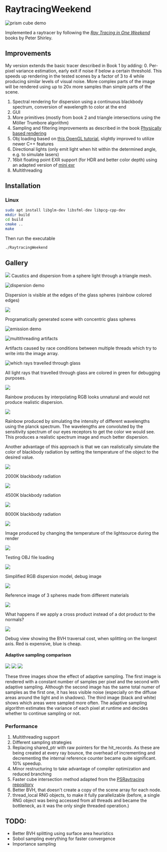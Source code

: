 # RaytracingWeekend
![prism cube demo](Image_Outputs/spectral_planck_dispersion.png)

Implemented a raytracer by following the [_Ray Tracing in One Weekend_](https://raytracing.github.io/books/RayTracingInOneWeekend.html) books by Peter Shirley. 

## Improvements
My version extends the basic tracer described in Book 1 by adding:
0. Per-pixel variance estimation, early exit if noise if below a certain threshold. This speeds up rendering in the tested scenes by a factor of 3 to 4 while producing similar levels of visual noise. More complex parts of the image will be rendered using up to 20x more samples than simple parts of the scene.
1. Spectral rendering for dispersion using a continuous blackbody spectrum, conversion of wavelength to color at the end
2. GUI
3. More primitives (mostly from book 2 and triangle intersections using the Möller Trumbore algorithm)
4. Sampling and filtering improvements as described in the book [Physically based rendering](https://pbr-book.org/3ed-2018/contents)
5. Obj loading based on [this OpenGL tutorial](http://www.opengl-tutorial.org/beginners-tutorials/tutorial-7-model-loading/), slightly improved to utilize newer C++ features
6. Directional lights (only emit light when hit within the determined angle, e.g. to simulate lasers)
7. 16bit floating point EXR support (for HDR and better color depth) using an adapted version of [mini exr](https://github.com/aras-p/miniexr)
8. Multithreading 

## Installation
### Linux
```sh
sudo apt install libglm-dev libsfml-dev libpcg-cpp-dev 
mkdir build
cd build
cmake ..
make
```

Then run the executable 
```sh
./RaytracingWeekend
```

## Gallery

![](Image_Outputs/monkey_caustics.png)
Caustics and dispersion from a sphere light through a triangle mesh.  

![dispersion demo](Image_Outputs/emissive_dispersive.png)

Dispersion is visible at the edges of the glass spheres (rainbow colored edges)

![](Image_Outputs/concentric_spheres.png)

Programatically generated scene with concentric glass spheres

![emission demo](Image_Outputs/only_emissive.png)

![multithreading artifacts](Image_Outputs/cursed_memory.png)

Artifacts caused by race conditions between multiple threads which try to write into the image array.

![which rays travelled through glass](Image_Outputs/debug_efficient_dispersion.png)

All light rays that travelled through glass are colored in green for debugging purposes.


![](Image_Outputs/spectrum_rgb.png)

Rainbow produces by interpolating RGB looks unnatural and would not produce realistic dispersion.

![](Image_Outputs/spectrum_xyz.png) 

Rainbow produced by simulating the intensity of different wavelengths using the planck spectrum. The wavelengths are convoluted by the sensitivity spectrum of our eyes receptors to get the color we would see. This produces a realistic spectrum image and much better dispersion. 

Another advantage of this approach is that we can realistically simulate the color of blackbody radiation by setting the temperature of the object to the desired value.

![](Image_Outputs/planck_2000K.png)

2000K blackbody radiation

![](Image_Outputs/planck_4500K.png)

4500K blackbody radiation

![](Image_Outputs/planck_8000K.png)

8000K blackbody radiation

![](Image_Outputs/temperature_gradient.png)

Image produced by changing the temperature of the lightsource during the render

![](Image_Outputs/obj_susan_test_inverted.png)

Testing OBJ file loading 

![](Image_Outputs/dispersion_rgb.png)

Simplified RGB dispersion model, debug image

![](Image_Outputs/metal_and_diffuse.png)

Reference image of 3 spheres made from different materials

![](Image_Outputs/metal_and_diffuse_cross.png)

What happens if we apply a cross product instead of a dot product to the normals?

![](Image_Outputs/bvh_traversal_cost.png)

Debug view showing the BVH traversal cost, when splitting on the longest axis. Red is expensive, blue is cheap.

#### Adaptive sampling comparison
![](Image_Outputs/sameTimeAdaptive.png)
![](Image_Outputs/1000adaptive.png)
![](Image_Outputs/samplecounts200.png)

These three images show the effect of adaptive sampling. The first image is rendered with a constant number of samples per pixel and the second with adaptive sampling. Although the second image has the same total numer of samples as the first one, it has less visible noise (especially on the diffuse areas around the light and in shadows). The third image (black and white) shows which areas were sampled more often. The adaptive sampling algorithm estimates the variance of each pixel at runtime and decides whether to continue sampling or not.


### Performance
1. Multithreading support
2. Different sampling strategies
3. Replacing shared_ptr with raw pointers for the hit_records. As these are being created at every ray bounce, the overhead of incrementing and decrementing the internal reference counter became quite significant. 10% speedup.
4. Minor restructuring to take advantage of compiler optimization and reduced branching 
5. Faster cube intersection method adapted from the [PSRaytracing repository](https://github.com/define-private-public/PSRayTracing)
6. Better BVH, that doesn't create a copy of the scene array for each node.
7. thread_local RNG objects, to make it fully parallelizable (before, a single RNG object was being accessed from all threads and became the bottleneck, as it was the only single threaded operation.)

## TODO:
- Better BVH splitting using surface area heuristics
- Sobol sampling everything for faster convergence
- Importance sampling
